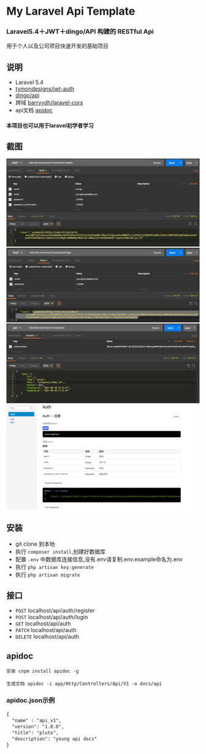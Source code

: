# My Laravel Api Template

### Laravel5.4＋JWT＋dingo/API 构建的 RESTful Api
用于个人以及公司项目快速开发的基础项目

## 说明
* Laravel 5.4
* [tymondesigns/jwt-auth](https://github.com/tymondesigns/jwt-auth)
* [dingo/api](https://github.com/dingo/api)
* 跨域 [barryvdh/laravel-cors](https://github.com/barryvdh/laravel-cors) 
* api文档 [apidoc](https://github.com/apidoc/apidoc) 

#### 本项目也可以用于laravel初学者学习

## 截图

![register](https://github.com/youngzhaojia/laravel-api/raw/master/public/images/register.png)
![login](https://github.com/youngzhaojia/laravel-api/raw/master/public/images/login.png)
![detail](https://github.com/youngzhaojia/laravel-api/raw/master/public/images/detail.png)
![apidoc](https://github.com/youngzhaojia/laravel-api/raw/master/public/images/apidoc.png)

## 安装
- git clone 到本地
- 执行 `composer install`,创建好数据库
- 配置 `.env` 中数据库连接信息,没有.env请复制.env.example命名为.env
- 执行 `php artisan key:generate`
- 执行 `php artisan migrate`

## 接口
* `POST`   localhost/api/auth/register
* `POST`   localhost/api/auth/login
* `GET`    localhost/api/auth
* `PATCH`  localhost/api/auth
* `DELETE` localhost/api/auth

## apidoc
```
安装 cnpm install apidoc -g

生成文档 apidoc -i app/Http/Controllers/Api/V1 -o docs/api
```

### apidoc.json示例
```
{
  "name" : "api_v1",
  "version": "1.0.0",
  "title": "pluto",
  "description": "young api docs"
}
```
